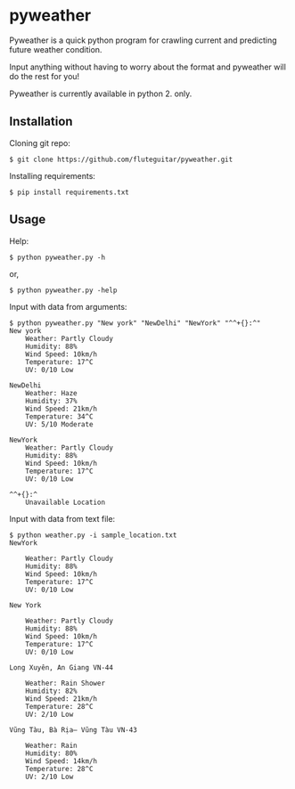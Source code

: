# pyweather
Pyweather is a quick python program for crawling current and predicting future weather condition.

Input anything without having to worry about the format and pyweather will do the rest for
you!

Pyweather is currently available in python 2. only.
## Installation

Cloning git repo:
	
	$ git clone https://github.com/fluteguitar/pyweather.git

Installing requirements:

	$ pip install requirements.txt

## Usage

Help:
	
	$ python pyweather.py -h

or,
	
	$ python pyweather.py -help

Input with data from arguments:
	
	$ python pyweather.py "New york" "NewDelhi" "NewYork" "^^+{}:^"
	New york
		Weather: Partly Cloudy
		Humidity: 88%
		Wind Speed: 10km/h
		Temperature: 17^C
		UV: 0/10 Low

	NewDelhi
		Weather: Haze
		Humidity: 37%
		Wind Speed: 21km/h
		Temperature: 34^C
		UV: 5/10 Moderate

	NewYork
		Weather: Partly Cloudy
		Humidity: 88%
		Wind Speed: 10km/h
		Temperature: 17^C
		UV: 0/10 Low

	^^+{}:^
		Unavailable Location

Input with data from text file:
	
	$ python weather.py -i sample_location.txt
	NewYork

		Weather: Partly Cloudy
		Humidity: 88%
		Wind Speed: 10km/h
		Temperature: 17^C
		UV: 0/10 Low

	New York

		Weather: Partly Cloudy
		Humidity: 88%
		Wind Speed: 10km/h
		Temperature: 17^C
		UV: 0/10 Low

	Long Xuyên, An Giang VN-44

		Weather: Rain Shower
		Humidity: 82%
		Wind Speed: 21km/h
		Temperature: 28^C
		UV: 2/10 Low

	Vũng Tàu, Bà Rịa– Vũng Tàu VN-43

		Weather: Rain
		Humidity: 80%
		Wind Speed: 14km/h
		Temperature: 28^C
		UV: 2/10 Low
